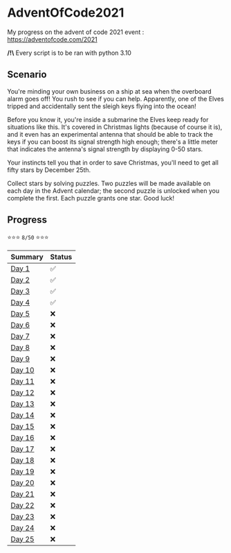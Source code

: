 # AdventOfCode2021
My progress on the advent of code 2021 event : https://adventofcode.com/2021

**/!\\** Every script is to be ran with python 3.10


## Scenario
You're minding your own business on a ship at sea when the overboard alarm goes off! You rush to see if you can help. Apparently, one of the Elves tripped and accidentally sent the sleigh keys flying into the ocean!

Before you know it, you're inside a submarine the Elves keep ready for situations like this. It's covered in Christmas lights (because of course it is), and it even has an experimental antenna that should be able to track the keys if you can boost its signal strength high enough; there's a little meter that indicates the antenna's signal strength by displaying 0-50 stars.

Your instincts tell you that in order to save Christmas, you'll need to get all fifty stars by December 25th.

Collect stars by solving puzzles. Two puzzles will be made available on each day in the Advent calendar; the second puzzle is unlocked when you complete the first. Each puzzle grants one star. Good luck!

## Progress

⭐⭐⭐ `8/50` ⭐⭐⭐

|      Summary      | Status |
|-------------------|------|
|  [Day 1](day1/)   |  ✅  |
|  [Day 2](day2/)   |  ✅  |
|  [Day 3](day3/)   |  ✅  |
|  [Day 4](day4/)   |  ✅  |
|  [Day 5](day5/)   |  ❌  |
|  [Day 6](day6/)   |  ❌  |
|  [Day 7](day7/)   |  ❌  |
|  [Day 8](day8/)   |  ❌  |
|  [Day 9](day9/)   |  ❌  |
| [Day 10](day10/)  |  ❌  |
| [Day 11](day11/)  |  ❌  |
| [Day 12](day12/)  |  ❌  |
| [Day 13](day13/)  |  ❌  |
| [Day 14](day14/)  |  ❌  |
| [Day 15](day15/)  |  ❌  |
| [Day 16](day16/)  |  ❌  |
| [Day 17](day17/)  |  ❌  |
| [Day 18](day18/)  |  ❌  |
| [Day 19](day19/)  |  ❌  |
| [Day 20](day20/)  |  ❌  |
| [Day 21](day21/)  |  ❌  |
| [Day 22](day22/)  |  ❌  |
| [Day 23](day23/)  |  ❌  |
| [Day 24](day24/)  |  ❌  |
| [Day 25](day25/)  |  ❌  |